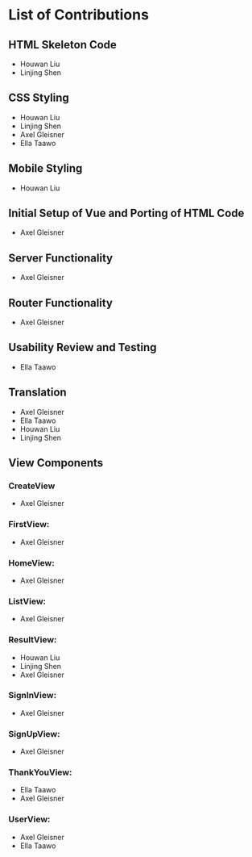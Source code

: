 # List of Contributions

## HTML Skeleton Code
- Houwan Liu
- Linjing Shen

## CSS Styling
- Houwan Liu
- Linjing Shen
- Axel Gleisner
- Ella Taawo

## Mobile Styling
- Houwan Liu

## Initial Setup of Vue and Porting of HTML Code
- Axel Gleisner

## Server Functionality
- Axel Gleisner

## Router Functionality
- Axel Gleisner

## Usability Review and Testing
- Ella Taawo

## Translation
- Axel Gleisner
- Ella Taawo
- Houwan Liu
- Linjing Shen

## View Components

### CreateView
- Axel Gleisner

### FirstView:
- Axel Gleisner

### HomeView:
- Axel Gleisner

### ListView:
- Axel Gleisner

### ResultView:
- Houwan Liu
- Linjing Shen
- Axel Gleisner

### SignInView:
- Axel Gleisner

### SignUpView:
- Axel Gleisner

### ThankYouView:
- Ella Taawo
- Axel Gleisner

### UserView:
- Axel Gleisner
- Ella Taawo

